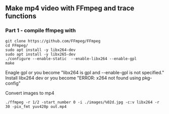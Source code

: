 ## Make mp4 video with FFmpeg and trace functions


### Part 1 - compile ffmpeg with 

```
git clone https://github.com/FFmpeg/FFmpeg
cd FFmpeg/
sudo apt install -y libx264-dev
sudo apt install -y libx265-dev
./configure --enable-static  --enable-libx264 --enable-gpl
make
```

Enagle gpl or you become "libx264 is gpl and --enable-gpl is not specified."
Install libx264 dev or you become "ERROR: x264 not found using pkg-config"


Convert images to mp4

```
./ffmpeg -r 1/2 -start_number 0 -i ./images/%02d.jpg -c:v libx264 -r 30 -pix_fmt yuv420p out.mp4
```


